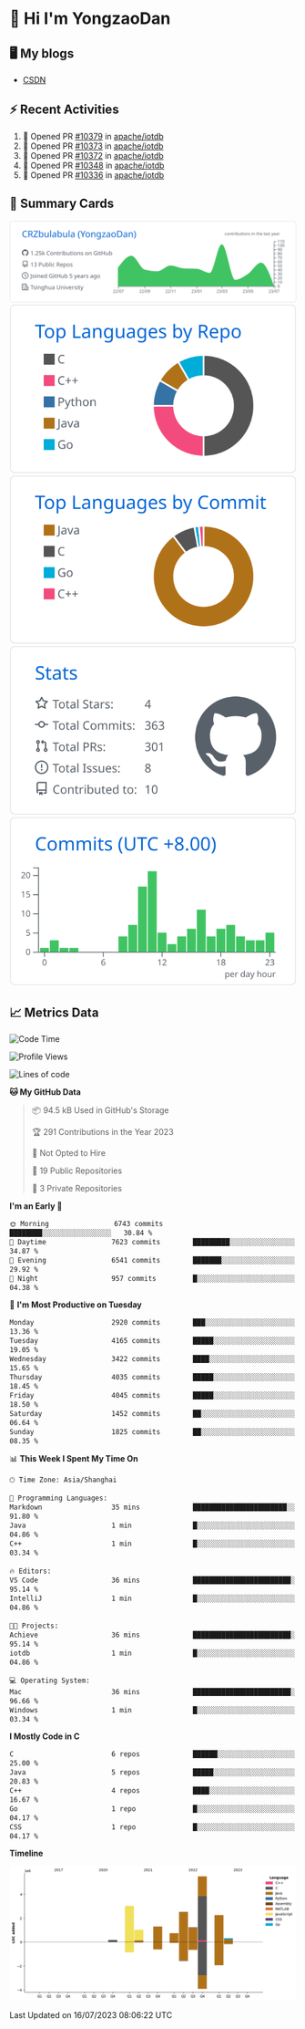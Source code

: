 # 👋 Hi I'm YongzaoDan

## 🖥 My blogs
  + [CSDN](https://blog.csdn.net/CRZbulabula?type=blog)

## ⚡ Recent Activities
<!--START_SECTION:activity-->
1. 💪 Opened PR [#10379](https://github.com/apache/iotdb/pull/10379) in [apache/iotdb](https://github.com/apache/iotdb)
2. 💪 Opened PR [#10373](https://github.com/apache/iotdb/pull/10373) in [apache/iotdb](https://github.com/apache/iotdb)
3. 💪 Opened PR [#10372](https://github.com/apache/iotdb/pull/10372) in [apache/iotdb](https://github.com/apache/iotdb)
4. 💪 Opened PR [#10348](https://github.com/apache/iotdb/pull/10348) in [apache/iotdb](https://github.com/apache/iotdb)
5. 💪 Opened PR [#10336](https://github.com/apache/iotdb/pull/10336) in [apache/iotdb](https://github.com/apache/iotdb)
<!--END_SECTION:activity-->

## 🎑 Summary Cards

[![](https://raw.githubusercontent.com/CRZbulabula/CRZbulabula/main/profile-summary-card-output/github/0-profile-details.svg)](https://github.com/vn7n24fzkq/github-profile-summary-cards)
[![](https://raw.githubusercontent.com/CRZbulabula/CRZbulabula/main/profile-summary-card-output/github/1-repos-per-language.svg)](https://github.com/vn7n24fzkq/github-profile-summary-cards) [![](https://raw.githubusercontent.com/CRZbulabula/CRZbulabula/main/profile-summary-card-output/github/2-most-commit-language.svg)](https://github.com/vn7n24fzkq/github-profile-summary-cards)
[![](https://raw.githubusercontent.com/CRZbulabula/CRZbulabula/main/profile-summary-card-output/github/3-stats.svg)](https://github.com/vn7n24fzkq/github-profile-summary-cards) [![](https://raw.githubusercontent.com/CRZbulabula/CRZbulabula/main/profile-summary-card-output/github/4-productive-time.svg)](https://github.com/vn7n24fzkq/github-profile-summary-cards)

## 📈 Metrics Data

<!--START_SECTION:waka-->
![Code Time](http://img.shields.io/badge/Code%20Time-208%20hrs%2048%20mins-blue)

![Profile Views](http://img.shields.io/badge/Profile%20Views-0-blue)

![Lines of code](https://img.shields.io/badge/From%20Hello%20World%20I%27ve%20Written-18.0%20million%20lines%20of%20code-blue)

**🐱 My GitHub Data** 

> 📦 94.5 kB Used in GitHub's Storage 
 > 
> 🏆 291 Contributions in the Year 2023
 > 
> 🚫 Not Opted to Hire
 > 
> 📜 19 Public Repositories 
 > 
> 🔑 3 Private Repositories 
 > 
**I'm an Early 🐤** 

```text
🌞 Morning                6743 commits        ████████░░░░░░░░░░░░░░░░░   30.84 % 
🌆 Daytime                7623 commits        █████████░░░░░░░░░░░░░░░░   34.87 % 
🌃 Evening                6541 commits        ███████░░░░░░░░░░░░░░░░░░   29.92 % 
🌙 Night                  957 commits         █░░░░░░░░░░░░░░░░░░░░░░░░   04.38 % 
```
📅 **I'm Most Productive on Tuesday** 

```text
Monday                   2920 commits        ███░░░░░░░░░░░░░░░░░░░░░░   13.36 % 
Tuesday                  4165 commits        █████░░░░░░░░░░░░░░░░░░░░   19.05 % 
Wednesday                3422 commits        ████░░░░░░░░░░░░░░░░░░░░░   15.65 % 
Thursday                 4035 commits        █████░░░░░░░░░░░░░░░░░░░░   18.45 % 
Friday                   4045 commits        █████░░░░░░░░░░░░░░░░░░░░   18.50 % 
Saturday                 1452 commits        ██░░░░░░░░░░░░░░░░░░░░░░░   06.64 % 
Sunday                   1825 commits        ██░░░░░░░░░░░░░░░░░░░░░░░   08.35 % 
```


📊 **This Week I Spent My Time On** 

```text
🕑︎ Time Zone: Asia/Shanghai

💬 Programming Languages: 
Markdown                 35 mins             ███████████████████████░░   91.80 % 
Java                     1 min               █░░░░░░░░░░░░░░░░░░░░░░░░   04.86 % 
C++                      1 min               █░░░░░░░░░░░░░░░░░░░░░░░░   03.34 % 

🔥 Editors: 
VS Code                  36 mins             ████████████████████████░   95.14 % 
IntelliJ                 1 min               █░░░░░░░░░░░░░░░░░░░░░░░░   04.86 % 

🐱‍💻 Projects: 
Achieve                  36 mins             ████████████████████████░   95.14 % 
iotdb                    1 min               █░░░░░░░░░░░░░░░░░░░░░░░░   04.86 % 

💻 Operating System: 
Mac                      36 mins             ████████████████████████░   96.66 % 
Windows                  1 min               █░░░░░░░░░░░░░░░░░░░░░░░░   03.34 % 
```

**I Mostly Code in C** 

```text
C                        6 repos             ██████░░░░░░░░░░░░░░░░░░░   25.00 % 
Java                     5 repos             █████░░░░░░░░░░░░░░░░░░░░   20.83 % 
C++                      4 repos             ████░░░░░░░░░░░░░░░░░░░░░   16.67 % 
Go                       1 repo              █░░░░░░░░░░░░░░░░░░░░░░░░   04.17 % 
CSS                      1 repo              █░░░░░░░░░░░░░░░░░░░░░░░░   04.17 % 
```



**Timeline**

![Lines of Code chart](https://raw.githubusercontent.com/CRZbulabula/CRZbulabula/main/assets/bar_graph.png)


 Last Updated on 16/07/2023 08:06:22 UTC
<!--END_SECTION:waka-->

